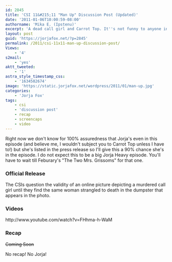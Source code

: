 ```yaml
---
id: 2845
title: 'CSI 11&#215;11 "Man Up" Discussion Post (Updated)'
date: '2011-01-06T10:00:59-08:00'
authorname: 'Mika E. (Ipstenu)'
excerpt: 'A dead call girl and Carrot Top. It''s not funny to anyone in tonight''s episode of CSI! _Edited at 9pm ET - No Jorja!_'
layout: post
guid: 'https://jorjafox.net/?p=2845'
permalink: /2011/csi-11x11-man-up-discussion-post/
Views:
    - '4'
s2mail:
    - 'yes'
aktt_tweeted:
    - '1'
astra_style_timestamp_css:
    - '1634582674'
image: 'https://static.jorjafox.net/wordpress/2011/01/man-up.jpg'
categories:
    - 'Jorja Fox'
tags:
    - csi
    - 'discussion post'
    - recap
    - screencaps
    - video
---
```


Right now we don't know for 100% assuredness that Jorja's even in this episode (and believe me, I wouldn't subject you to Carrot Top unless I have to!) but she's listed in the press release so I'll give this a 90% chance she's in the episode.  I do not expect this to be a big Jorja Heavy episode.  You'll have to wait till Feburary's "The Two Mrs. Grissoms" for that one.

<h3>Official Release</h3>
The CSIs question the validity of an online picture depicting a murdered call girl until they find the same woman strangled to death in the dumpster that appears in the photo.

<h3>Videos</h3>
http://www.youtube.com/watch?v=FHhma-h-WaM

<h3>Recap</h3>
<del>Coming Soon</del>

No recap! No Jorja!
